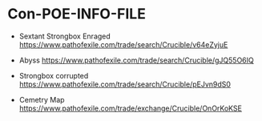 # Con-POE-INFO-FILE

- Sextant Strongbox Enraged
https://www.pathofexile.com/trade/search/Crucible/v64eZyjuE

- Abyss
https://www.pathofexile.com/trade/search/Crucible/gJQ55O6IQ

- Strongbox corrupted
https://www.pathofexile.com/trade/search/Crucible/pEJvn9dS0

- Cemetry Map
https://www.pathofexile.com/trade/exchange/Crucible/OnOrKoKSE
